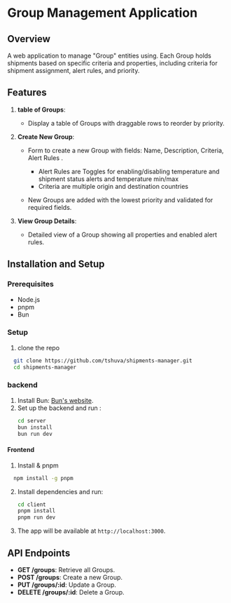 # Group Management Application

## Overview

A web application to manage "Group" entities using. Each Group holds shipments based on specific criteria and properties, including criteria for shipment assignment, alert rules, and priority.

## Features

1. **table of Groups**:
    - Display a table of Groups with draggable rows to reorder by priority.
    
2. **Create New Group**:
    - Form to create a new Group with fields: Name, Description, Criteria, Alert Rules .
      - Alert Rules are Toggles for enabling/disabling temperature and shipment status alerts and temperature min/max  
      - Criteria are multiple origin and destination countries
      
    - New Groups are added with the lowest priority and validated for required fields.

3. **View Group Details**:
    - Detailed view of a Group showing all properties and enabled alert rules.

## Installation and Setup

### Prerequisites

- Node.js
- pnpm
- Bun

### Setup
1. clone the repo
  ```sh
    git clone https://github.com/tshuva/shipments-manager.git
    cd shipments-manager
  ```
### backend 
1. Install Bun: [Bun's website](https://bun.sh).
2. Set up the backend and run :
    ```sh
    cd server
    bun install
    bun run dev
    ```

#### Frontend 

1. Install  & pnpm
```sh
  npm install -g pnpm
  ```

2. Install dependencies and run:
    ```sh
    cd client
    pnpm install
    pnpm run dev
    ```

4. The app will be available at `http://localhost:3000`.

## API Endpoints

- **GET /groups**: Retrieve all Groups.
- **POST /groups**: Create a new Group.
- **PUT /groups/:id**: Update a Group.
- **DELETE /groups/:id**: Delete a Group.

